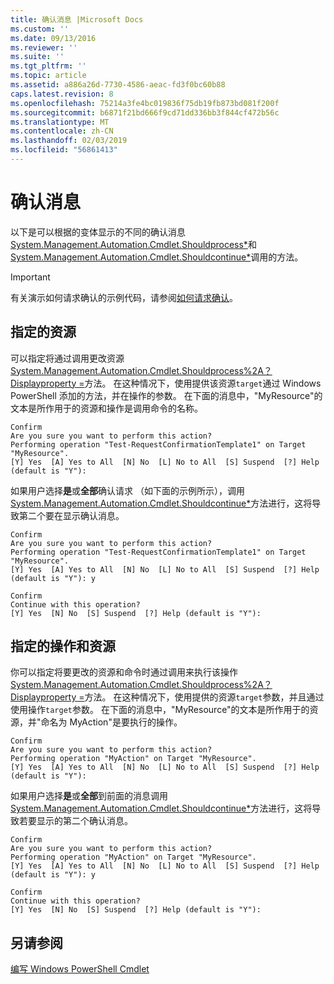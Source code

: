 ```yaml
---
title: 确认消息 |Microsoft Docs
ms.custom: ''
ms.date: 09/13/2016
ms.reviewer: ''
ms.suite: ''
ms.tgt_pltfrm: ''
ms.topic: article
ms.assetid: a886a26d-7730-4586-aeac-fd3f0bc60b88
caps.latest.revision: 8
ms.openlocfilehash: 75214a3fe4bc019836f75db19fb873bd081f200f
ms.sourcegitcommit: b6871f21bd666f9cd71dd336bb3f844cf472b56c
ms.translationtype: MT
ms.contentlocale: zh-CN
ms.lasthandoff: 02/03/2019
ms.locfileid: "56861413"
---
```

# <a name="confirmation-messages"></a>确认消息

以下是可以根据的变体显示的不同的确认消息[System.Management.Automation.Cmdlet.Shouldprocess*](/dotnet/api/System.Management.Automation.Cmdlet.ShouldProcess)和[System.Management.Automation.Cmdlet.Shouldcontinue*](/dotnet/api/System.Management.Automation.Cmdlet.ShouldContinue)调用的方法。

> [!IMPORTANT]
> 有关演示如何请求确认的示例代码，请参阅[如何请求确认](./how-to-request-confirmations.md)。

## <a name="specifying-the-resource"></a>指定的资源

可以指定将通过调用更改资源[System.Management.Automation.Cmdlet.Shouldprocess%2A？Displayproperty =](/dotnet/api/System.Management.Automation.Cmdlet.ShouldProcess?view=powershellsdk-1.1.0)方法。 在这种情况下，使用提供该资源`target`通过 Windows PowerShell 添加的方法，并在操作的参数。 在下面的消息中，"MyResource"的文本是所作用于的资源和操作是调用命令的名称。

```output
Confirm
Are you sure you want to perform this action?
Performing operation "Test-RequestConfirmationTemplate1" on Target "MyResource".
[Y] Yes  [A] Yes to All  [N] No  [L] No to All  [S] Suspend  [?] Help (default is "Y"):
```

如果用户选择**是**或**全部**确认请求 （如下面的示例所示），调用[System.Management.Automation.Cmdlet.Shouldcontinue*](/dotnet/api/System.Management.Automation.Cmdlet.ShouldContinue)方法进行，这将导致第二个要在显示确认消息。

```output
Confirm
Are you sure you want to perform this action?
Performing operation "Test-RequestConfirmationTemplate1" on Target "MyResource".
[Y] Yes  [A] Yes to All  [N] No  [L] No to All  [S] Suspend  [?] Help (default is "Y"): y

Confirm
Continue with this operation?
[Y] Yes  [N] No  [S] Suspend  [?] Help (default is "Y"):
```

## <a name="specifying-the-operation-and-resource"></a>指定的操作和资源

你可以指定将要更改的资源和命令时通过调用来执行该操作[System.Management.Automation.Cmdlet.Shouldprocess%2A？Displayproperty =](/dotnet/api/System.Management.Automation.Cmdlet.ShouldProcess?view=powershellsdk-1.1.0)方法。 在这种情况下，使用提供的资源`target`参数，并且通过使用操作`target`参数。 在下面的消息中，"MyResource"的文本是所作用于的资源，并"命名为 MyAction"是要执行的操作。

```output
Confirm
Are you sure you want to perform this action?
Performing operation "MyAction" on Target "MyResource".
[Y] Yes  [A] Yes to All  [N] No  [L] No to All  [S] Suspend  [?] Help (default is "Y"):
```

如果用户选择**是**或**全部**到前面的消息调用[System.Management.Automation.Cmdlet.Shouldcontinue*](/dotnet/api/System.Management.Automation.Cmdlet.ShouldContinue)方法进行，这将导致若要显示的第二个确认消息。

```output
Confirm
Are you sure you want to perform this action?
Performing operation "MyAction" on Target "MyResource".
[Y] Yes  [A] Yes to All  [N] No  [L] No to All  [S] Suspend  [?] Help (default is "Y"): y

Confirm
Continue with this operation?
[Y] Yes  [N] No  [S] Suspend  [?] Help (default is "Y"):
```

## <a name="see-also"></a>另请参阅

[编写 Windows PowerShell Cmdlet](./writing-a-windows-powershell-cmdlet.md)

